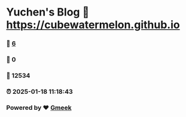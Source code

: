 # Yuchen's Blog :link: https://cubewatermelon.github.io 
### :page_facing_up: [6](https://cubewatermelon.github.io/tag.html) 
### :speech_balloon: 0 
### :hibiscus: 12534 
### :alarm_clock: 2025-01-18 11:18:43 
### Powered by :heart: [Gmeek](https://github.com/Meekdai/Gmeek)
